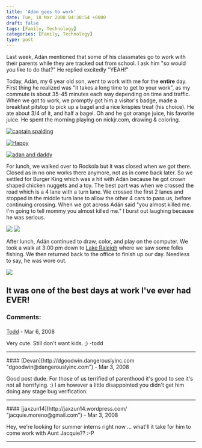 ```yaml
---
title: 'Adan goes to work'
date: Tue, 18 Mar 2008 04:30:54 +0000
draft: false
tags: [Family, Technology]
categories: [Family, Technology]
type: post
---
```


Last week, Adán mentioned that some of his classmates go to work with their parents while they are tracked out from school. I ask him "so would you like to do that?" He replied excitedly "YEAH!"

Today, Adán, my 6 year old son, went to work with me for the **entire** day. First thing he realized was "it takes a long time to get to your work", as my commute is about 35-45 minutes each way depending on time and traffic. When we got to work, we promptly got him a visitor's badge, made a breakfast pitstop to pick up a bagel and a rice krispies treat (his choice). He ate about 3/4 of it, and half a bagel. Oh and he got orange juice, his favorite juice. He spent the morning playing on nickjr.com, drawing & coloring.

[![captain spalding](http://familiarodriguez.smugmug.com/photos/267184377_FSynv-S.jpg)](http://familiarodriguez.smugmug.com/gallery/4536590_2giHT#267184377)

[![Happy](http://familiarodriguez.smugmug.com/photos/267184396_VzjWF-S.jpg)](http://familiarodriguez.smugmug.com/gallery/4536590_2giHT#267184396)

[![adan and daddy](http://familiarodriguez.smugmug.com/photos/267184413_wN7ff-S.jpg)](http://familiarodriguez.smugmug.com/gallery/4536590_2giHT#267184413)

For lunch, we walked over to Rockola but it was closed when we got there. Closed as in no one works there anymore, not as in come back later. So we settled for Burger King which was a hit with Adán because he got crown shaped chicken nuggets and a toy. The best part was when we crossed the road which is a 4 lane with a turn lane. We crossed the first 2 lanes and stopped in the middle turn lane to allow the other 4 cars to pass us, before continuing crossing. When we got across Adán said "you almost killed me. I'm going to tell mommy you almost killed me." I burst out laughing because he was serious.

![](http://www.vegatransports.com.au/AustralianStarwars/bobafett1.jpg) ![](http://familiarodriguez.smugmug.com/photos/267184437_UENZ2-M.jpg)

After lunch, Adán continued to draw, color, and play on the computer. We took a walk at 3:00 pm down to [Lake Raleigh](http://maps.google.com/maps?f=q&hl=en&geocode=&q=1801+varsity+drive+raleigh,+nc&sll=35.966635,-78.511276&sspn=0.011566,0.022659&ie=UTF8&ll=35.765266,-78.679469&spn=0.011596,0.022659&t=h&z=16&iwloc=addr) where we saw some folks fishing. We then returned back to the office to finish up our day. Needless to say, he was wore out.

[![](http://familiarodriguez.smugmug.com/photos/267184480_jSFn5-S.jpg)](http://familiarodriguez.smugmug.com/gallery/4536590_2giHT#267184480)

It was one of the best days at work I've ever had EVER!
---
### Comments:
####
[Todd](http://www.dma.org/cgi-bin/cgiwrap/tw/toddblog "taw@pobox.com") - <time datetime="2008-03-29 16:19:14">Mar 6, 2008</time>

Very cute. Still don't want kids. ;) -todd
<hr />
####
[Devan](http://dgoodwin.dangerouslyinc.com "dgoodwin@dangerouslyinc.com") - <time datetime="2008-03-19 07:57:53">Mar 3, 2008</time>

Good post dude. For those of us terrified of parenthood it's good to see it's not all horrifying. :) I am however a little disappointed you didn't get him doing any stage bug verification.
<hr />
####
[jaxzun14](http://jaxzun14.wordpress.com/ "jacquie.moreno@gmail.com") - <time datetime="2008-03-19 17:11:16">Mar 3, 2008</time>

Hey, we're looking for summer interns right now ... what'll it take for him to come work with Aunt Jacquie?? :-P
<hr />
